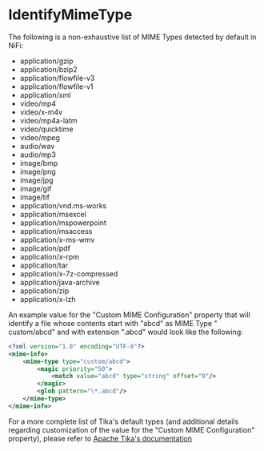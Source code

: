 <!--
  Licensed to the Apache Software Foundation (ASF) under one or more
  contributor license agreements.  See the NOTICE file distributed with
  this work for additional information regarding copyright ownership.
  The ASF licenses this file to You under the Apache License, Version 2.0
  (the "License"); you may not use this file except in compliance with
  the License.  You may obtain a copy of the License at
      http://www.apache.org/licenses/LICENSE-2.0
  Unless required by applicable law or agreed to in writing, software
  distributed under the License is distributed on an "AS IS" BASIS,
  WITHOUT WARRANTIES OR CONDITIONS OF ANY KIND, either express or implied.
  See the License for the specific language governing permissions and
  limitations under the License.
-->

# IdentifyMimeType

The following is a non-exhaustive list of MIME Types detected by default in NiFi:

* application/gzip
* application/bzip2
* application/flowfile-v3
* application/flowfile-v1
* application/xml
* video/mp4
* video/x-m4v
* video/mp4a-latm
* video/quicktime
* video/mpeg
* audio/wav
* audio/mp3
* image/bmp
* image/png
* image/jpg
* image/gif
* image/tif
* application/vnd.ms-works
* application/msexcel
* application/mspowerpoint
* application/msaccess
* application/x-ms-wmv
* application/pdf
* application/x-rpm
* application/tar
* application/x-7z-compressed
* application/java-archive
* application/zip
* application/x-lzh

An example value for the "Custom MIME Configuration" property that will identify a file whose contents start with "abcd" as MIME Type "
custom/abcd" and with extension ".abcd" would look like the following:

```xml
<?xml version="1.0" encoding="UTF-8"?>
<mime-info>
    <mime-type type="custom/abcd">
        <magic priority="50">
            <match value="abcd" type="string" offset="0"/>
        </magic>
        <glob pattern="\*.abcd"/>
    </mime-type>
</mime-info>
```

For a more complete list of Tika's default types (and additional details regarding customization of the value for the
"Custom MIME Configuration" property), please refer
to [Apache Tika's documentation](https://tika.apache.org/1.22/detection.html#Mime_Magic_Detection)